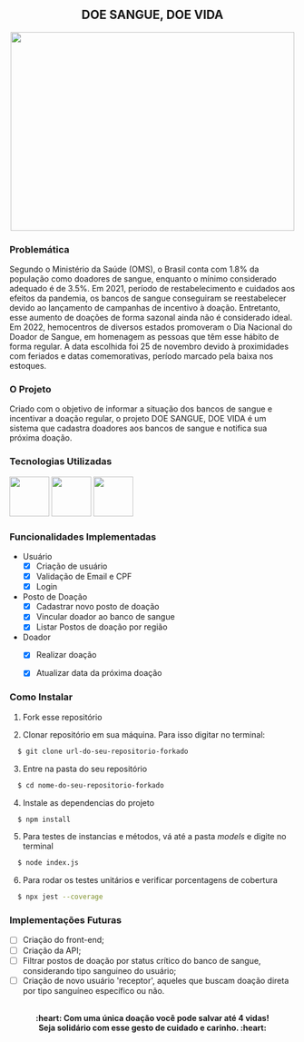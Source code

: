 <h2 align="center">DOE SANGUE, DOE VIDA</h2>

<div align="center">
    <img src="https://i.pinimg.com/originals/b1/67/e2/b167e2bf540ad37e8b53e42b2c2e37a3.gif" width="500" height="350"/>
</div>

### Problemática
<p>
Segundo o Ministério da Saúde (OMS), o Brasil conta com 1.8% da população como doadores de sangue, enquanto o mínimo considerado adequado é de 3.5%. Em 2021, período de restabelecimento e cuidados aos efeitos da pandemia, os bancos de sangue conseguiram se reestabelecer devido ao lançamento de campanhas de incentivo à doação. Entretanto, esse aumento de doações de forma sazonal ainda não é considerado ideal. Em 2022, hemocentros de diversos estados promoveram o Dia Nacional do Doador de Sangue, em homenagem as pessoas que têm esse hábito de forma regular. A data escolhida foi 25 de novembro devido à proximidades com feriados e datas comemorativas, período marcado pela baixa nos estoques.
</p>


### O Projeto
<p>
Criado com o objetivo de informar a situação dos bancos de sangue e incentivar a doação regular, o projeto DOE SANGUE, DOE VIDA é um sistema que cadastra doadores aos bancos de sangue e notifica sua próxima doação.
</p>


### Tecnologias Utilizadas
<div>
    <img src="https://cdn.icon-icons.com/icons2/2107/PNG/512/file_type_vscode_icon_130084.png" width="70"/>
    <img src="https://icon-library.com/images/node-js-icon/node-js-icon-8.jpg" width="70"/>
    <img src="https://uxwing.com/wp-content/themes/uxwing/download/brands-and-social-media/jest-js-icon.png" width="70"/>
</div>


### Funcionalidades Implementadas
- Usuário
    - [x] Criação de usuário
    - [x] Validação de Email e CPF
    - [x] Login

- Posto de Doação
    - [x] Cadastrar novo posto de doação
    - [x] Vincular doador ao banco de sangue
    - [x] Listar Postos de doação por região

- Doador
    - [x] Realizar doação
    - [x] Atualizar data da próxima doação
   

### Como Instalar

1. Fork esse repositório

2. Clonar repositório em sua máquina. Para isso digitar no terminal:

```sh
  $ git clone url-do-seu-repositorio-forkado
```

3. Entre na pasta do seu repositório

```sh
  $ cd nome-do-seu-repositorio-forkado
```

4. Instale as dependencias do projeto

```sh
  $ npm install 
```

5. Para testes de instancias e métodos, vá até a pasta *models* e digite no terminal

```sh
  $ node index.js
```

6. Para rodar os testes unitários e verificar porcentagens de cobertura

```sh
  $ npx jest --coverage
```

### Implementações Futuras
- [ ] Criação do front-end;
- [ ] Criação da API;
- [ ] Filtrar postos de doação por status crítico do banco de sangue, considerando tipo sanguineo do usuário;
- [ ] Criação de novo usuário 'receptor', aqueles que buscam doação direta por tipo sanguíneo específico ou não.

<br>
<div align="center">
    <strong>
      :heart:  Com uma única doação você pode salvar até 4 vidas!<br>
        Seja solidário com esse gesto de cuidado e carinho. :heart:
    </strong>
</div>

